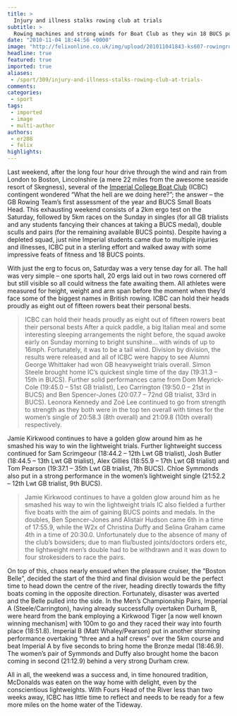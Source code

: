 ```yaml
---
title: >
  Injury and illness stalks rowing club at trials
subtitle: >
  Rowing machines and strong winds for Boat Club as they win 18 BUCS points
date: "2010-11-04 18:44:56 +0000"
image: "http://felixonline.co.uk/img/upload/201011041843-ks607-rowingro.jpg"
headline: true
featured: true
imported: true
aliases:
 - /sport/309/injury-and-illness-stalks-rowing-club-at-trials-
comments:
categories:
 - sport
tags:
 - imported
 - image
 - multi-author
authors:
 - er208
 - felix
highlights:
---
```


Last weekend, after the long four hour drive through the wind and rain from London to Boston, Lincolnshire (a mere 22 miles from the awesome seaside resort of Skegness), several of the [Imperial College Boat Club](http://www.imperialboatclub.co.uk/) (ICBC) contingent wondered “What the hell are we doing here?”; the answer – the GB Rowing Team’s first assessment of the year and BUCS Small Boats Head. This exhausting weekend consists of a 2km ergo test on the Saturday, followed by 5km races on the Sunday in singles (for all GB trialists and any students fancying their chances at taking a BUCS medal), double sculls and pairs (for the remaining available BUCS points). Despite having a depleted squad, just nine Imperial students came due to multiple injuries and illnesses, ICBC put in a sterling effort and walked away with some impressive feats of fitness and 18 BUCS points.

With just the erg to focus on, Saturday was a very tense day for all. The hall was very simple – one sports hall, 20 ergs laid out in two rows cornered off but still visible so all could witness the fate awaiting them. All athletes were measured for height, weight and arm span before the moment when they’d face some of the biggest names in British rowing. ICBC can hold their heads proudly as eight out of fifteen rowers beat their personal bests.
> ICBC can hold their heads proudly as eight out of fifteen rowers beat their personal bests
After a quick paddle, a big Italian meal and some interesting sleeping arrangements the night before, the squad awoke early on Sunday morning to bright sunshine... with winds of up to 16mph. Fortunately, it was to be a tail wind. Division by division, the results were released and all of ICBC were happy to see Alumni George Whittaker had won GB heavyweight trials overall. Simon Steele brought home IC’s quickest single time of the day (19:31.3 – 15th in BUCS). Further solid performances came from Dom Meyrick-Cole (19:45.0 – 51st GB trialist), Leo Carrington (19:50.0 – 21st in BUCS) and Ben Spencer-Jones (20:07.7 – 72nd GB trialist, 33rd in BUCS). Leonora Kennedy and Zoë Lee continued to go from strength to strength as they both were in the top ten overall with times for the women’s single of 20:58.3 (8th overall) and 21:09.8 (10th overall) respectively.

Jamie Kirkwood continues to have a golden glow around him as he smashed his way to win the lightweight trials. Further lightweight success continued for Sam Scrimgeour (18:44.2 – 12th Lwt GB trialist), Josh Butler (18:44.5 – 13th Lwt GB trialist), Alex Gillies (18:55.9 – 17th Lwt GB trialist) and Tom Pearson (19:37.1 – 35th Lwt GB trialist, 7th BUCS). Chloe Symmonds also put in a strong performance in the women’s lightweight single (21:52.2 – 12th Lwt GB trialist, 9th BUCS).
> Jamie Kirkwood continues to have a golden glow around him as he smashed his way to win the lightweight trials
IC also fielded a further five boats with the aim of gaining BUCS points and medals. In the doubles, Ben Spencer-Jones and Alistair Hudson came 6th in a time of 17:55.9, while the W2x of Christina Duffy and Selina Graham came 4th in a time of 20:30.0. Unfortunately due to the absence of many of the club’s bowsiders; due to man flu/busted joints/doctors orders etc, the lightweight men’s double had to be withdrawn and it was down to four strokesiders to race the pairs.

On top of this, chaos nearly ensued when the pleasure cruiser, the “Boston Belle”, decided the start of the third and final division would be the perfect time to head down the centre of the river, heading directly towards the fifty boats coming in the opposite direction. Fortunately, disaster was averted and the Belle pulled into the side. In the Men’s Championship Pairs, Imperial A (Steele/Carrington), having already successfully overtaken Durham B, were heard from the bank employing a Kirkwood Tiger [a now well known winning mechanism] with 100m to go and they raced their way into fourth place (18:51.8). Imperial B (Matt Whaley/Pearson) put in another storming performance overtaking “three and a half crews” over the 5km course and beat Imperial A by five seconds to bring home the Bronze medal (18:46.9). The women’s pair of Symmonds and Duffy also brought home the bacon coming in second (21:12.9) behind a very strong Durham crew.

All in all, the weekend was a success and, in time honoured tradition, McDonalds was eaten on the way home with delight, even by the conscientious lightweights. With Fours Head of the River less than two weeks away, ICBC has little time to reflect and needs to be ready for a few more miles on the home water of the Tideway.
